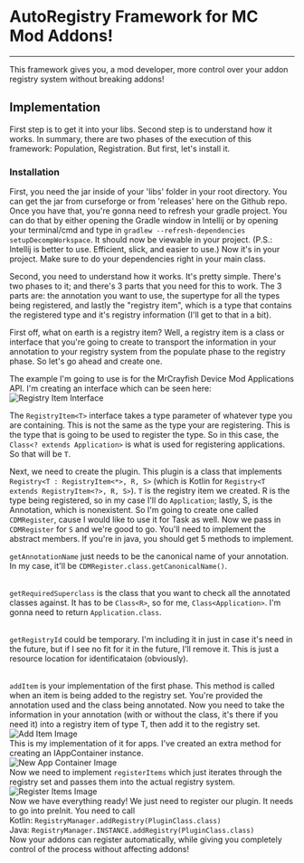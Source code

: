 # AutoRegistry Framework for MC Mod Addons!
-------------------------------------------
This framework gives you, a mod developer, more control over your addon registry system without breaking addons!

## Implementation
First step is to get it into your libs. Second step is to understand how it works. In summary, there are two phases of the execution of this framework: Population, Registration. But first, let's install it.

### Installation
First, you need the jar inside of your 'libs' folder in your root directory. You can get the jar from curseforge or from 'releases' here on the Github repo. Once you have that, you're gonna need to refresh your gradle project. You can do that by either opening the Gradle window in Intellij or by opening your terminal/cmd and type in `gradlew --refresh-dependencies setupDecompWorkspace`. It should now be viewable in your project. (P.S.: Intellij is better to use. Efficient, slick, and easier to use.) Now it's in your project. Make sure to do your dependencies right in your main class.

Second, you need to understand how it works. It's pretty simple. There's two phases to it; and there's 3 parts that you need for this to work. The 3 parts are: the annotation you want to use, the supertype for all the types being registered, and lastly the "registry item", which is a type that contains the registered type and it's registry information (I'll get to that in a bit).

First off, what on earth is a registry item? Well, a registry item is a class or interface that you're going to create to transport the information in your annotation to your registry system from the populate phase to the registry phase. So let's go ahead and create one.

The example I'm going to use is for the MrCrayfish Device Mod Applications API. I'm creating an interface which can be seen here:
<br>![Registry Item Interface](https://i.imgur.com/jgcn8lf.png)

The `RegistryItem<T>` interface takes a type parameter of whatever type you are containing. This is not the same as the type your are registering. This is the type that is going to be used to register the type. So in this case, the `Class<? extends Application>` is what is used for registering applications. So that will be `T`.

Next, we need to create the plugin. This plugin is a class that implements `Registry<T : RegistryItem<*>, R, S>` (which is Kotlin for `Registry<T extends RegistryItem<?>, R, S>`). `T` is the registry item we created. R is the type being registered, so in my case I'll do `Application`; lastly, S, is the Annotation, which is nonexistent. So I'm going to create one called `CDMRegister`, cause I would like to use it for Task as well. Now we pass in `CDMRegister` for `S` and we're good to go. You'll need to implement the abstract members. If you're in java, you should get 5 methods to implement.

`getAnnotationName` just needs to be the canonical name of your annotation. In my case, it'll be `CDMRegister.class.getCanonicalName()`.

<br>`getRequiredSuperclass` is the class that you want to check all the annotated classes against. It has to be `Class<R>`, so for me, `Class<Application>`. I'm gonna need to return `Application.class`.

<br>`getRegistryId` could be temporary. I'm including it in just in case it's need in the future, but if I see no fit for it in the future, I'll remove it. This is just a resource location for identificataion (obviously).

<br>`addItem` is your implementation of the first phase. This method is called when an item is being added to the registry set. You're provided the annotation used and the class being annotated. Now you need to take the information in your annotation (with or without the class, it's there if you need it) into a registry item of type T, then add it to the registry set.
<br>![Add Item Image](https://i.imgur.com/RChGqzv.png)
<br>This is my implementation of it for apps. I've created an extra method for creating an IAppContainer instance.
<br>![New App Container Image](https://i.imgur.com/K9TJNTk.png)
<br>Now we need to implement `registerItems` which just iterates through the registry set and passes them into the actual registry system.
<br>![Register Items Image](https://i.imgur.com/ho3Tzms.png)
<br>Now we have everything ready! We just need to register our plugin. It needs to go into preInit. You need to call
<br>Kotlin: `RegistryManager.addRegistry(PluginClass.class)`
<br>Java: `RegistryManager.INSTANCE.addRegistry(PluginClass.class)`
<br>Now your addons can register automatically, while giving you completely control of the process without affecting addons!
